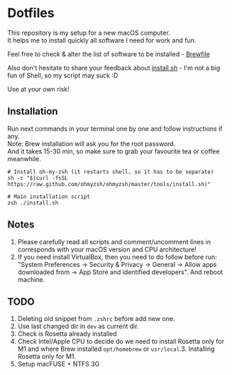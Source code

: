 # Dotfiles
This repository is my setup for a new macOS computer.   
It helps me to install quickly all software I need for work and fun.

Feel free to check & alter the list of software to be installed - [Brewfile](Brewfile)

Also don't hesitate to share your feedback about [install.sh](install.sh) - I'm not a big fun of Shell, so my script may suck :D

Use at your own risk!

## Installation
Run next commands in your terminal one by one and follow instructions if any.  
Note: Brew installation will ask you for the root password.   
And it takes 15-30 min, so make sure to grab your favourite tea or coffee meanwhile.
```shell
# Install oh-my-zsh (it restarts shell, so it has to be separate)
sh -c "$(curl -fsSL https://raw.github.com/ohmyzsh/ohmyzsh/master/tools/install.sh)"

# Main installation script
zsh ./install.sh
```
## Notes
1. Please carefully read all scripts and comment/uncomment lines in corresponds with your macOS version and CPU architecture!
2. If you need install VirtualBox, then you need to do follow before run: "System Preferences → Security & Privacy → General -> Allow apps downloaded from -> App Store and identified developers". And reboot machine.

## TODO
1. Deleting old snippet from `.zshrc` before add new one.
2. Use last changed dir in `dev` as current dir.
3. Check is Rosetta already installed
4. Check Intel/Apple CPU to decide do we need to install Rosetta only for M1 and where Brew installed `opt/homebrew` or `usr/local`.3. Installing Rosetta only for M1.
5. Setup macFUSE + NTFS 3G